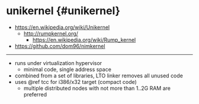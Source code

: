 # unikernel {#unikernel}

* https://en.wikipedia.org/wiki/Unikernel
  * http://rumpkernel.org/
    * https://en.wikipedia.org/wiki/Rump_kernel
* https://github.com/dom96/nimkernel

***

* runs under virtualization hypervisor
  * minimal code, single address space
* combined from a set of libraries, LTO linker removes all unused code
* uses @ref tcc for i386/x32 target (compact code)
  * multiple distributed nodes with not more than 1..2G RAM are preferred

